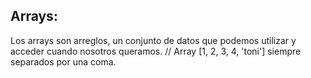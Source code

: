 ## Arrays:
Los arrays son arreglos, un conjunto de datos que podemos utilizar y acceder cuando nosotros queramos.
// Array [1, 2, 3, 4, 'toni'] siempre separados por una coma.